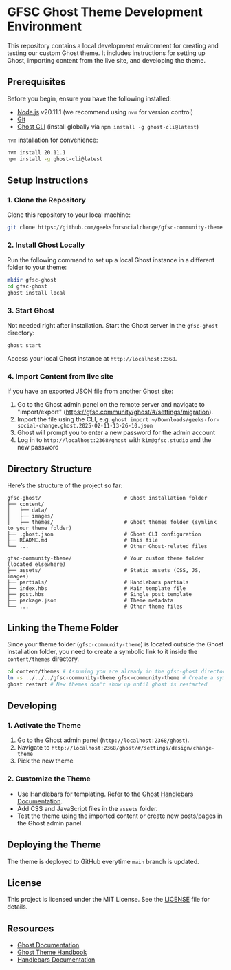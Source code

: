 # GFSC Ghost Theme Development Environment

This repository contains a local development environment for creating and testing our custom Ghost theme. It includes instructions for setting up Ghost, importing content from the live site, and developing the theme.

## Prerequisites

Before you begin, ensure you have the following installed:

- [Node.js](https://nodejs.org/) v20.11.1 (we recommend using `nvm` for version control)
- [Git](https://git-scm.com/)
- [Ghost CLI](https://ghost.org/docs/ghost-cli/) (install globally via `npm install -g ghost-cli@latest`)

`nvm` installation for convenience:

```bash
nvm install 20.11.1
npm install -g ghost-cli@latest
```

## Setup Instructions

### 1. Clone the Repository

Clone this repository to your local machine:

```bash
git clone https://github.com/geeksforsocialchange/gfsc-community-theme
```

### 2. Install Ghost Locally

Run the following command to set up a local Ghost instance in a different folder to your theme:

```bash
mkdir gfsc-ghost
cd gfsc-ghost
ghost install local
```

### 3. Start Ghost

Not needed right after installation. Start the Ghost server in the `gfsc-ghost` directory:

```bash
ghost start
```

Access your local Ghost instance at `http://localhost:2368`.

### 4. Import Content from live site

If you have an exported JSON file from another Ghost site:

1. Go to the Ghost admin panel on the remote server and navigate to "import/export" (https://gfsc.community/ghost/#/settings/migration).
2. Import the file using the CLI, e.g. `ghost import ~/Downloads/geeks-for-social-change.ghost.2025-02-11-13-26-10.json`
3. Ghost will prompt you to enter a new password for the admin account
4. Log in to `http://localhost:2368/ghost` with `kim@gfsc.studio` and the new password

## Directory Structure

Here’s the structure of the project so far:

```
gfsc-ghost/                           # Ghost installation folder
├── content/
│   ├── data/
│   ├── images/
│   ├── themes/                       # Ghost themes folder (symlink to your theme folder)
├── .ghost.json                       # Ghost CLI configuration
├── README.md                         # This file
└── ...                               # Other Ghost-related files

gfsc-community-theme/                 # Your custom theme folder (located elsewhere)
├── assets/                           # Static assets (CSS, JS, images)
├── partials/                         # Handlebars partials
├── index.hbs                         # Main template file
├── post.hbs                          # Single post template
├── package.json                      # Theme metadata
└── ...                               # Other theme files
```

## Linking the Theme Folder

Since your theme folder (`gfsc-community-theme`) is located outside the Ghost installation folder, you need to create a symbolic link to it inside the `content/themes` directory.

```bash
cd content/themes # Assuming you are already in the gfsc-ghost directory
ln -s ../../../gfsc-community-theme gfsc-community-theme # Create a symlink to our theme directory
ghost restart # New themes don't show up until ghost is restarted
```

## Developing

### 1. Activate the Theme

1. Go to the Ghost admin panel (`http://localhost:2368/ghost`).
2. Navigate to `http://localhost:2368/ghost/#/settings/design/change-theme`
3. Pick the new theme

### 2. Customize the Theme

- Use Handlebars for templating. Refer to the [Ghost Handlebars Documentation](https://ghost.org/docs/themes/handlebars-themes/).
- Add CSS and JavaScript files in the `assets` folder.
- Test the theme using the imported content or create new posts/pages in the Ghost admin panel.

## Deploying the Theme

The theme is deployed to GitHub everytime `main` branch is updated.

## License

This project is licensed under the MIT License. See the [LICENSE](LICENSE) file for details.

## Resources

- [Ghost Documentation](https://ghost.org/docs/)
- [Ghost Theme Handbook](https://ghost.org/docs/themes/)
- [Handlebars Documentation](https://handlebarsjs.com/)
